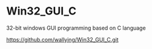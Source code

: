 # Win32_GUI_C
32-bit windows GUI programming based on C language

https://github.com/wallying/Win32_GUI_C.git
